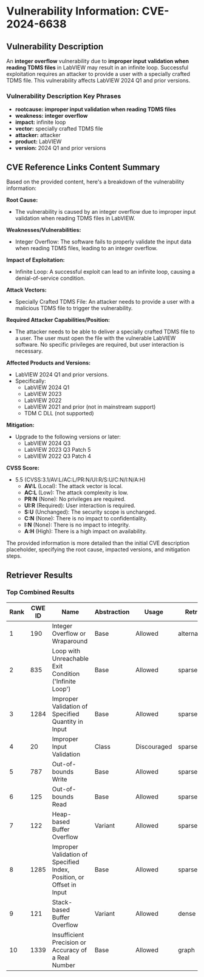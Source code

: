 # Vulnerability Information: CVE-2024-6638

## Vulnerability Description
An **integer overflow** vulnerability due to **improper input validation when reading TDMS files** in LabVIEW may result in an infinite loop. Successful exploitation requires an attacker to provide a user with a specially crafted TDMS file. This vulnerability affects LabVIEW 2024 Q1 and prior versions.

### Vulnerability Description Key Phrases
- **rootcause:** **improper input validation when reading TDMS files**
- **weakness:** **integer overflow**
- **impact:** infinite loop
- **vector:** specially crafted TDMS file
- **attacker:** attacker
- **product:** LabVIEW
- **version:** 2024 Q1 and prior versions

## CVE Reference Links Content Summary
Based on the provided content, here's a breakdown of the vulnerability information:

**Root Cause:**
- The vulnerability is caused by an integer overflow due to improper input validation when reading TDMS files in LabVIEW.

**Weaknesses/Vulnerabilities:**
- Integer Overflow: The software fails to properly validate the input data when reading TDMS files, leading to an integer overflow.

**Impact of Exploitation:**
- Infinite Loop: A successful exploit can lead to an infinite loop, causing a denial-of-service condition.

**Attack Vectors:**
-  Specially Crafted TDMS File: An attacker needs to provide a user with a malicious TDMS file to trigger the vulnerability.

**Required Attacker Capabilities/Position:**
- The attacker needs to be able to deliver a specially crafted TDMS file to a user. The user must open the file with the vulnerable LabVIEW software. No specific privileges are required, but user interaction is necessary.

**Affected Products and Versions:**
- LabVIEW 2024 Q1 and prior versions.
- Specifically:
    - LabVIEW 2024 Q1
    - LabVIEW 2023
    - LabVIEW 2022
    - LabVIEW 2021 and prior (not in mainstream support)
    - TDM C DLL (not supported)

**Mitigation:**
-  Upgrade to the following versions or later:
    - LabVIEW 2024 Q3
    - LabVIEW 2023 Q3 Patch 5
    - LabVIEW 2022 Q3 Patch 4

**CVSS Score:**
- 5.5 (CVSS:3.1/AV:L/AC:L/PR:N/UI:R/S:U/C:N/I:N/A:H)
    -   **AV:L** (Local): The attack vector is local.
    -   **AC:L** (Low): The attack complexity is low.
    -   **PR:N** (None): No privileges are required.
    -   **UI:R** (Required): User interaction is required.
    -   **S:U** (Unchanged): The security scope is unchanged.
    -   **C:N** (None): There is no impact to confidentiality.
    -  **I:N** (None): There is no impact to integrity.
    -   **A:H** (High): There is a high impact on availability.

The provided information is more detailed than the initial CVE description placeholder, specifying the root cause, impacted versions, and mitigation steps.

## Retriever Results

### Top Combined Results

| Rank | CWE ID | Name | Abstraction | Usage  | Retrievers | Individual Scores |
|------|--------|------|-------------|-------|------------|-------------------|
| 1 | 190 | Integer Overflow or Wraparound | Base | Allowed | alternate_terms | 0.800 |
| 2 | 835 | Loop with Unreachable Exit Condition ('Infinite Loop') | Base | Allowed | sparse | 0.307 |
| 3 | 1284 | Improper Validation of Specified Quantity in Input | Base | Allowed | sparse | 0.290 |
| 4 | 20 | Improper Input Validation | Class | Discouraged | sparse | 0.287 |
| 5 | 787 | Out-of-bounds Write | Base | Allowed | sparse | 0.284 |
| 6 | 125 | Out-of-bounds Read | Base | Allowed | sparse | 0.274 |
| 7 | 122 | Heap-based Buffer Overflow | Variant | Allowed | sparse | 0.272 |
| 8 | 1285 | Improper Validation of Specified Index, Position, or Offset in Input | Base | Allowed | sparse | 0.264 |
| 9 | 121 | Stack-based Buffer Overflow | Variant | Allowed | dense | 0.514 |
| 10 | 1339 | Insufficient Precision or Accuracy of a Real Number | Base | Allowed | graph | 0.002 |

